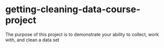 # getting-cleaning-data-course-project
The purpose of this project is to demonstrate your ability to collect, work with, and clean a data set
